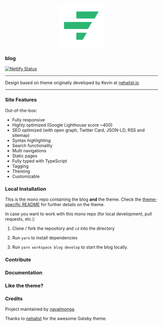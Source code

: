 <p align="center">
  <a href="https://blog.fues.us/">
    <img src="./fues-color.svg" height="144px" alt="fues logo">
  </a>
</p>

### blog

[![Netlify Status](https://api.netlify.com/api/v1/badges/86081ffb-d4fe-4d60-9069-31aab492e247/deploy-status)](https://app.netlify.com/sites/blog-fues/deploys)

---

Design based on theme originally developed by Kevin at [nehalist.io](https://nehalist.io/about)

---

### Site Features

Out-of-the-box:

- Fully responsive
- Highly optimized (Google Lighthouse score ~400)
- SEO optimized (with open graph, Twitter Card, JSON-LD, RSS and sitemap)
- Syntax highlighting
- Search functionality
- Multi navigations
- Static pages
- Fully typed with TypeScript
- Tagging
- Theming
- Customizable

### Local Installation

This is the mono repo containing the blog __and__ the theme. Check the [theme-specific README](theme/README.md) for further
details on the theme.

In case you want to work with this mono repo (for local development, pull requests, etc.):

1. Clone / fork the repository and `cd` into the directory

2. Run `yarn` to install dependencies

3. Run `yarn workspace blog develop` to start the blog locally.

### Contribute

### Documentation

### Like the theme?

### Credits

Project maintained by [navalmonga](https://navm.tech).

Thanks to [nehalist](https://github.com/nehalist) for the awesome Gatsby theme.
